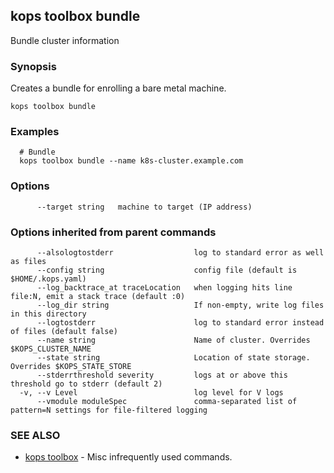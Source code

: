 
<!--- This file is automatically generated by make gen-cli-docs; changes should be made in the go CLI command code (under cmd/kops) -->

## kops toolbox bundle

Bundle cluster information

### Synopsis


Creates a bundle for enrolling a bare metal machine.

```
kops toolbox bundle
```

### Examples

```
  # Bundle
  kops toolbox bundle --name k8s-cluster.example.com
```

### Options

```
      --target string   machine to target (IP address)
```

### Options inherited from parent commands

```
      --alsologtostderr                  log to standard error as well as files
      --config string                    config file (default is $HOME/.kops.yaml)
      --log_backtrace_at traceLocation   when logging hits line file:N, emit a stack trace (default :0)
      --log_dir string                   If non-empty, write log files in this directory
      --logtostderr                      log to standard error instead of files (default false)
      --name string                      Name of cluster. Overrides $KOPS_CLUSTER_NAME
      --state string                     Location of state storage. Overrides $KOPS_STATE_STORE
      --stderrthreshold severity         logs at or above this threshold go to stderr (default 2)
  -v, --v Level                          log level for V logs
      --vmodule moduleSpec               comma-separated list of pattern=N settings for file-filtered logging
```

### SEE ALSO
* [kops toolbox](kops_toolbox.md)	 - Misc infrequently used commands.

